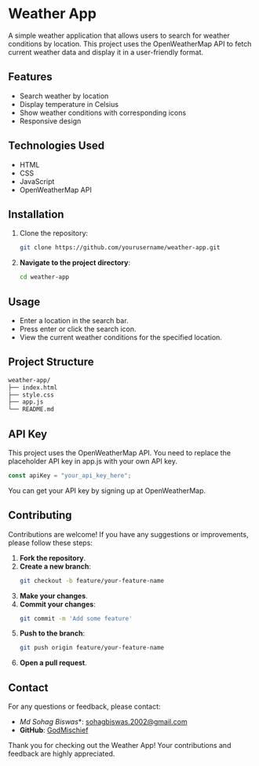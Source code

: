 # Weather App

A simple weather application that allows users to search for weather conditions by location. This project uses the OpenWeatherMap API to fetch current weather data and display it in a user-friendly format.


## Features

- Search weather by location
- Display temperature in Celsius
- Show weather conditions with corresponding icons
- Responsive design

## Technologies Used

- HTML
- CSS
- JavaScript
- OpenWeatherMap API

## Installation

1. Clone the repository:
   ```sh
   git clone https://github.com/yourusername/weather-app.git
   ```
2. **Navigate to the project directory**:
    ```bash
    cd weather-app
    ```
## Usage
- Enter a location in the search bar.
- Press enter or click the search icon.
- View the current weather conditions for the specified location.

## Project Structure
```sh
weather-app/
├── index.html
├── style.css
├── app.js
└── README.md
```

## API Key
This project uses the OpenWeatherMap API. You need to replace the placeholder API key in app.js with your own API key.
```javascript
const apiKey = "your_api_key_here";
```
You can get your API key by signing up at OpenWeatherMap.    

## Contributing

Contributions are welcome! If you have any suggestions or improvements, please follow these steps:

1. **Fork the repository**.
2. **Create a new branch**:
    ```bash
    git checkout -b feature/your-feature-name
    ```
3. **Make your changes**.
4. **Commit your changes**:
    ```bash
    git commit -m 'Add some feature'
    ```
5. **Push to the branch**:
    ```bash
    git push origin feature/your-feature-name
    ```
6. **Open a pull request**.
   

## Contact

For any questions or feedback, please contact:

- *Md Sohag Biswas**: sohagbiswas.2002@gmail.com
- **GitHub**: [GodMischief](https://github.com/GodMischief)

Thank you for checking out the Weather App! Your contributions and feedback are highly appreciated.
